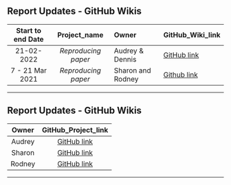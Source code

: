 
Report Updates - GitHub Wikis
---

Start to end Date |  Project_name | Owner | GitHub_Wiki_link 
:---: | :---: | :--- | :--- 
21-02-2022| *Reproducing paper* | Audrey & Dennis | [GitHub link]()
7 - 21 Mar 2021 | *Reproducing paper* | Sharon and Rodney | [Github link](https://github.com/Rodneyomukuti/16S-analysis-on-prokaryotic-diversity-in-vended-food-and-environmental-samples/wiki) 
---

Report Updates - GitHub Wikis
---

Owner | GitHub_Project_link 
:---: | :---: 
Audrey | [GitHub link]()
Sharon | [GitHub link](https://github.com/users/swatiri/projects/1)
Rodney | [GitHub link](https://github.com/users/Rodneyomukuti/projects/3)
---
